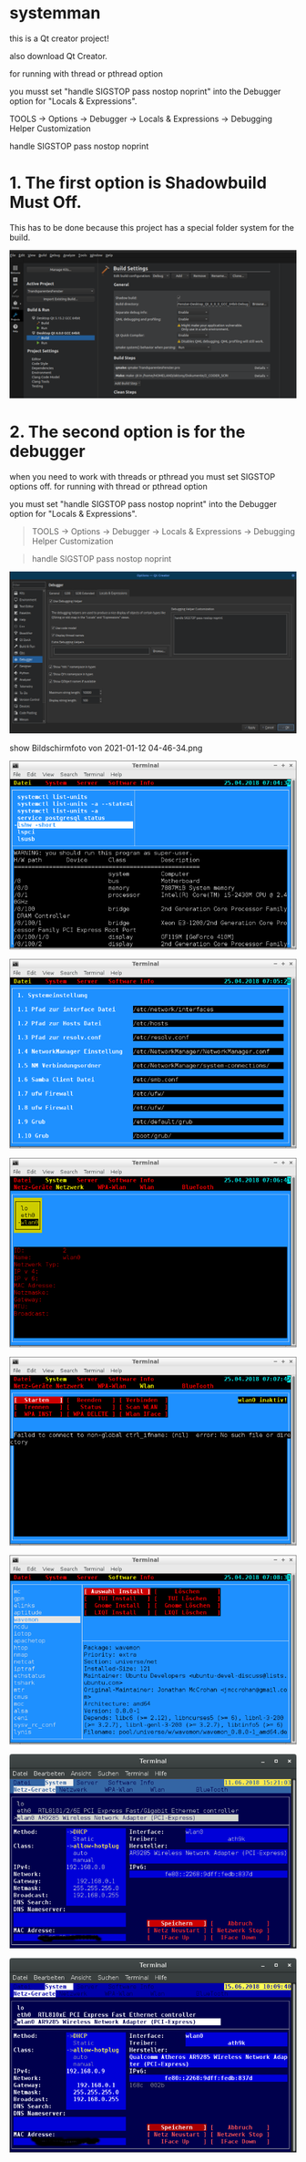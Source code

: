 # systemman

this is a Qt creator project!

also download Qt Creator.

for running with thread or pthread option

you musst set "handle SIGSTOP pass nostop noprint" into the Debugger option for "Locals & Expressions".

TOOLS -> Options -> Debugger -> Locals & Expressions -> Debugging Helper Customization

handle SIGSTOP pass nostop noprint

# 1. The first option is Shadowbuild Must Off.

This has to be done because this project has a special folder system for the build.

![ShadowBuild](https://github.com/fett-tony/NcursesWindowTemplate/blob/main/README/ShadowBuild.png)

# 2. The second option is for the debugger

when you need to work with threads or pthread you must set SIGSTOP options off.
for running with thread or pthread option

you must set "handle SIGSTOP pass nostop noprint" into the Debugger option for "Locals & Expressions".

> TOOLS -> Options -> Debugger -> Locals & Expressions -> Debugging Helper Customization

> handle SIGSTOP pass nostop noprint

![Debugging_Helper_Customization](https://github.com/fett-tony/NcursesWindowTemplate/blob/main/README/Debugging_Helper_Customization.png)


show 
Bildschirmfoto von 2021-01-12 04-46-34.png

![Systemman ansicht](https://github.com/fett-tony/systemman/blob/main/README/Systemman1.png)

![Systemman ansicht](https://github.com/fett-tony/systemman/blob/main/README/Systemman2.png)

![Systemman ansicht](https://github.com/fett-tony/systemman/blob/main/README/Systemman3.png)

![Systemman ansicht](https://github.com/fett-tony/systemman/blob/main/README/Systemman4.png)

![Systemman ansicht](https://github.com/fett-tony/systemman/blob/main/README/Systemman5.png)

![Systemman ansicht](https://github.com/fett-tony/systemman/blob/main/README/systemman6.png)

![Systemman ansicht](https://github.com/fett-tony/systemman/blob/main/README/systemman-7.png)
